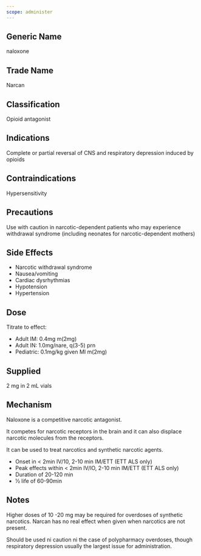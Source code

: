 ```yaml
---
scope: administer
---
```


## Generic Name

naloxone

## Trade Name

Narcan

## Classification

Opioid antagonist

## Indications

Complete or partial reversal of CNS and respiratory depression induced by opioids

## Contraindications

Hypersensitivity

## Precautions

Use with caution in narcotic-dependent patients who may experience withdrawal syndrome (including neonates for narcotic-dependent mothers)

## Side Effects

- Narcotic withdrawal syndrome
- Nausea/vomiting
- Cardiac dysrhythmias
- Hypotension
- Hypertension

## Dose

Titrate to effect:

- Adult IM: 0.4mg m(2mg)
- Adult IN: 1.0mg/nare, q(3-5) prn
- Pediatric: 0.1mg/kg given MI m(2mg)

## Supplied

2 mg in 2 mL vials

## Mechanism

Naloxone is a competitive narcotic antagonist.

It competes for narcotic receptors in the brain and it can also displace narcotic molecules from the receptors.

It can be used to treat narcotics and synthetic narcotic agents.

- Onset in < 2min IV/10, 2-10 min IM/ETT (ETT ALS only)
- Peak effects within < 2min IV/lO, 2-10 min IM/ETT (ETT ALS only)
- Duration of 20-120 min
- 1⁄2 life of 60-90min

## Notes

Higher doses of 10 -20 mg may be required for overdoses of synthetic narcotics. Narcan has no real effect when given when narcotics are not present.

Should be used ni caution ni the case of polypharmacy overdoses, though respiratory depression usually the largest issue for administration.
